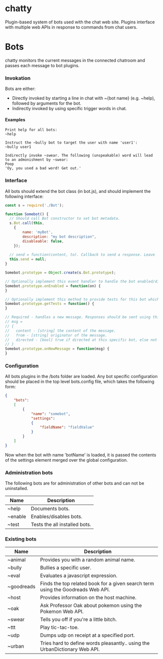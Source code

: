 # chatty
Plugin-based system of bots used with the chat web site. Plugins interface with multiple web APIs in response to commands from chat users.

# Bots
chatty monitors the current messages in the connected chatroom and passes each message to bot plugins. 

### Invokation
Bots are either: 
* Directly invoked by starting a line in chat with ~{bot name} (e.g. ~help), followed by arguments for the bot.
* Indirectly invoked by using specific trigger words in chat.

#### Examples

    Print help for all bots:
    ~help
  
    Instruct the ~bully bot to target the user with name 'user1':
    ~bully user1
  
    Indirectly invoke ~swear. The following (unspeakable) word will lead to an admonishment by ~swear:  
    Poop
    'Oy, you used a bad word! Get out.'
  
### Interface
All bots should extend the bot class (in bot.js), and should implement the following interface:

```js
const s = require('./Bot');

function Somebot() {
  // Should call Bot constructor to set bot metadata.
  s.Bot.call(this, 
    { 
        name: 'myBot', 
        description: "my bot description", 
        disableable: false,
    });
  
  // send = function(content, to). Callback to send a response. Leave 'to' unset to issue it to no specific user.
  this.send = null;
}

Somebot.prototype = Object.create(s.Bot.prototype);

// Optionally implement this event handler to handle the bot enabled/disabled event. Returns nothing.
Somebot.prototype.onEnabled = function(on) {
}

// Optionally implement this method to provide tests for this bot which can be run. Returns an array of test strings.
Somebot.prototype.getTests = function() {
}

// Required - handles a new message. Responses should be sent using this.send.
// msg =
// {
//   content - [string] the content of the message.
//   from - [string] originator of the message.
//   directed - [bool] true if directed at this specific bot, else not directed at any bot.
// }
Somebot.prototype.onNewMessage = function(msg) {
}
```

### Configuration
All bots plugins in the /bots folder are loaded. Any bot specific configuration should be placed in the top level bots.config file, which takes the following form:

```json
{
    "bots":
    [
        {
            "name": "somebot",
            "settings":
            {
                "fieldName": "fieldValue"
            }
        }
    ]
}
```

Now when the bot with name 'botName' is loaded, it is passed the contents of the settings element merged over the global configuration.

### Administration bots
The following bots are for administration of other bots and can not be uninstalled.

| Name | Description |
|------|-------------|
| ~help | Documents bots. |
| ~enable | Enables/disables bots. |
| ~test | Tests the all installed bots. |

### Existing bots

| Name | Description |
|------|-------------|
| ~animal | Provides you with a random animal name. |
| ~bully | Bullies a specific user. |
| ~eval | Evaluates a javascript expression. |
| ~goodreads | Finds the top related book for a given search term using the Goodreads Web API. |
| ~host | Provides information on the host machine. |
| ~oak | Ask Professor Oak about pokemon using the Pokemon Web API. |
| ~swear | Tells you off if you're a little bitch. |
| ~ttt | Play tic-tac-toe. |
| ~udp | Dumps udp on receipt at a specified port. |
| ~urban | Tries hard to define words pleasantly.. using the UrbanDictionary Web API. |
